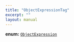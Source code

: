 ```yaml
---
title: "ObjectExpressionTag"
excerpt: ""
layout: manual
---
```



**enum:** [`ObjectExpression`](/docs/kcl/types/ObjectExpression)








